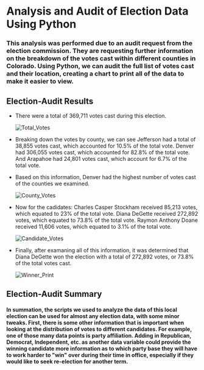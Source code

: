 # Analysis and Audit of Election Data Using Python

### This analysis was performed due to an audit request from the election commission. They are requesting further information on the breakdown of the votes cast within different counties in Colorado. Using Python, we can audit the full list of votes cast and their location, creating a chart to print all of the data to make it easier to view. 

## Election-Audit Results

- There were a total of 369,711 votes cast during this election.

  ![Total_Votes](https://user-images.githubusercontent.com/81929616/117553653-c970ff80-b020-11eb-8a22-50007a3b5852.PNG)

- Breaking down the votes by county, we can see Jefferson had a total of 38,855 votes cast, which accounted for 10.5% of the total vote. Denver had 306,055 votes cast, which accounted for 82.8% of the total vote. And Arapahoe had 24,801 votes cast, which account for 6.7% of the total vote.
- Based on this information, Denver had the highest number of votes cast of the counties we examined.

  ![County_Votes](https://user-images.githubusercontent.com/81929616/117553834-bb6fae80-b021-11eb-8a4c-98556092bb02.PNG)

- Now for the cadidates: Charles Casper Stockham received 85,213 votes, which equated to 23% of the total vote. Diana DeGette received 272,892 votes, which equated to 73.8% of the total vote. Raymon Anthony Doane received 11,606 votes, which equated to 3.1% of the total vote.

  ![Candidate_Votes](https://user-images.githubusercontent.com/81929616/117553929-57011f00-b022-11eb-93d0-5e011652cdfe.PNG)

- Finally, after examaning all of this information, it was determined that Diana DeGette won the election with a total of 272,892 votes, or 73.8% of the total votes cast.

  ![Winner_Print](https://user-images.githubusercontent.com/81929616/117553948-80ba4600-b022-11eb-9fc7-299527d68a83.PNG)

## Election-Audit Summary

#### In summation, the scripts we used to analyze the data of this local election can be used for almost any election data, with some minor tweaks. First, there is some other information that is important when looking at the distribution of votes to different candidates. For example, one of those many data points is party affiliation. Adding in Republican, Democrat, Independent, etc. as another data variable could provide the winning candidate more information as to which party base they will have to work harder to "win" over during their time in office, especially if they would like to seek re-election for another term.
